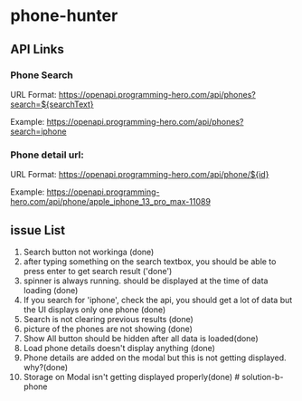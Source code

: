 # phone-hunter

## API Links

### Phone Search
URL Format: https://openapi.programming-hero.com/api/phones?search=${searchText}

Example: https://openapi.programming-hero.com/api/phones?search=iphone


### Phone detail url:
URL Format: https://openapi.programming-hero.com/api/phone/${id}


Example: https://openapi.programming-hero.com/api/phone/apple_iphone_13_pro_max-11089


## issue List
1. Search button not workinga  (done)
2. after typing something on the search textbox, you should be able to press enter to get search result ('done')
3. spinner is always running. should be displayed at the time of data loading (done)
4. If you search for 'iphone', check the api, you should get a lot of data but the UI displays only one phone (done)
5. Search is not clearing previous results (done)
6. picture of the phones are not showing (done)
7. Show All button should be hidden after all data is loaded(done)
8. Load phone details doesn't display anything (done)
9. Phone details are added on the modal but this is not getting displayed. why?(done)
10. Storage on Modal isn't getting displayed properly(done)
#   s o l u t i o n - b - p h o n e  
 